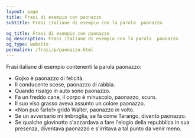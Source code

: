 ```yaml
---
layout: page
title: Frasi di esempio con paonazzo 
subtitle: Frasi italiane di esempio con la parola  paonazzo

og_title: Frasi di esempio con paonazzo 
og_description: Frasi italiane di esempio con la parola  paonazzo
og_type: website
permalink: /frasi/p/paonazzo.html
---
```


Frasi italiane di esempio contenenti la parola paonazzo:


- Gojko è paonazzo di felicità.
- Il conducente scese, paonazzo di rabbia.
- Quando risalgo in auto sono paonazzo.
- Fa un freddo cane, il corpo è minuscolo, paonazzo, scuro.
- Il suo viso grasso aveva assunto un colore paonazzo.
- «Non può farlo!» gridò Walter, paonazzo in volto.
- Se un avversario mi imbroglia, se fa come Tarango, divento paonazzo.
- Se qualche giovinotto s'azzardava a fare l'elogio della repubblica in sua presenza, diventava paonazzo e s'irritava a tal punto da venir meno.
